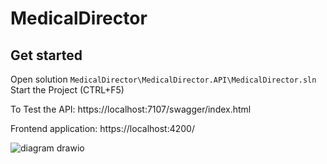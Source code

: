 # MedicalDirector

## Get started 
Open solution 
`MedicalDirector\MedicalDirector.API\MedicalDirector.sln`
Start the Project (CTRL+F5)


To Test the API: https://localhost:7107/swagger/index.html

Frontend application: 
https://localhost:4200/

![diagram drawio](https://user-images.githubusercontent.com/25345045/170895164-1bef2529-29e8-4864-bf6c-d8cb8d65e4d7.png)
